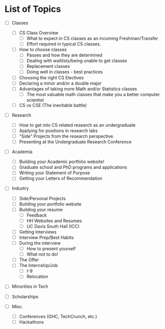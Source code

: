 # List of Topics

- [ ] Classes
	- [ ] CS Class Overview
		- [ ] What to expect in CS classes as an incoming Freshman/Transfer
		- [ ] Effort required in typical CS classes.
	- [ ] How to choose classes
		- [ ] Passes and how they are determined
		- [ ] Dealing with waitlists/being unable to get classes
		- [ ] Replacement classes
		- [ ] Doing well in classes - best practices
	- [ ] Choosing the right CS Electives
	- [ ] Declaring a minor and/or a double major
	- [ ] Advantages of taking more  Math and/or Statistics classes
		- [ ] The most valuable math classes that make you a better computer scientist
	- [ ] CS vs CSE (The inevitable battle)

- [ ] Research
	- [ ] How to get into CS related research as an undergraduate
	- [ ] Applying for positions in research labs
	- [ ] "Side" Projects from the research perspective.
	- [ ] Presenting at the Undergraduate Research Conference

- [ ] Academia
	- [ ] Building your Academic portfolio website!
	- [ ] Graduate school and PhD programs and applications
	- [ ] Writing your Statement of Purpose
	- [ ] Getting your Letters of Recommendation

- [ ] Industry
	- [ ] Side/Personal Projects
	- [ ] Building your portfolio website
	- [ ] Building your resume
		- [ ] Feedback
		- [ ] HH Websites and Resumes
		- [ ] UC Davis South Hall (ICC)
	- [ ] Getting Interviews
	- [ ] Interview Prep/Best Habits
	- [ ] During the interview
		- [ ] How to present yourself
		- [ ] What not to do!
	- [ ] The Offer
	- [ ] The Internship/Job
		- [ ] I-9
		- [ ] Relocation

- [ ] Minorities in Tech

- [ ] Scholarships

- [ ] Misc.
	- [ ] Conferences (GHC, TechCrunch, etc.)
	- [ ] Hackathons
